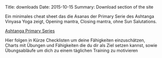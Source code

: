Title: downloads
Date: 2015-10-15
Summary: Download section of the site

Ein minimales cheat sheet das die Asanas der Primary Serie des Ashtanga Vinyasa Yoga zeigt, Opening mantra, Closing mantra, ohne Sun Salutations.

[Ashtanga Primary Series]({static}/pdfs/ashtanga_primary.pdf)

Hier folgen in Kürze Checklisten um deine Fähigkeiten einzuschätzen, 
Charts mit Übungen und Fähigkeiten die du dir als Ziel setzen kannst, 
sowie Übungsabläufe um dich zu einem täglichen Training zu motivieren
